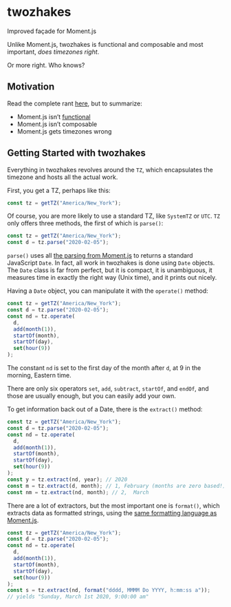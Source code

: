 # twozhakes

Improved façade for Moment.js

Unlike Moment.js, twozhakes is functional and composable and most important, _does timezones right_.

Or more right. Who knows?

## Motivation

Read the complete rant [here](https://github.com/Malvolio/twozhakes/blob/master/docs/rant.md), but to summarize:

- Moment.js isn’t [functional](https://en.wikipedia.org/wiki/Functional_programming)
- Moment.js isn’t composable
- Moment.js gets timezones wrong

## Getting Started with twozhakes

Everything in twozhakes revolves around the `TZ`, which encapsulates the timezone and hosts all the actual work.

First, you get a TZ, perhaps like this:

```typescript
const tz = getTZ("America/New_York");
```

Of course, you are more likely to use a standard TZ, like `SystemTZ` or `UTC`. `TZ` only offers three methods, the first of which is `parse()`:

```typescript
const tz = getTZ("America/New_York");
const d = tz.parse("2020-02-05");
```

`parse()` uses all [the parsing from Moment.js](https://momentjs.com/docs/#/parsing/) to returns a standard JavaScript `Date`. In fact, all work in twozhakes is done using `Date` objects. The `Date` class is far from perfect, but it is compact, it is unambiguous, it measures time in exactly the right way (Unix time), and it prints out nicely.

Having a `Date` object, you can manipulate it with the `operate()` method:

```typescript
const tz = getTZ("America/New_York");
const d = tz.parse("2020-02-05");
const nd = tz.operate(
  d,
  add(month(1)),
  startOf(month),
  startOf(day),
  set(hour(9))
);
```

The constant `nd` is set to the first day of the month after `d`, at 9 in the morning, Eastern time.

There are only six operators `set`, `add`, `subtract`, `startOf`, and `endOf`, and those are usually enough, but you can easily add your own.

To get information back out of a Date, there is the `extract()` method:

```typescript
const tz = getTZ("America/New_York");
const d = tz.parse("2020-02-05");
const nd = tz.operate(
  d,
  add(month(1)),
  startOf(month),
  startOf(day),
  set(hour(9))
);
const y = tz.extract(nd, year); // 2020
const m = tz.extract(d, month); // 1, February (months are zero based!)
const nm = tz.extract(nd, month); // 2,  March
```

There are a lot of extractors, but the most important one is `format()`, which extracts data as formatted strings, using the [same formatting language as Moment.js](https://momentjs.com/docs/#/displaying/format/).

```typescript
const tz = getTZ("America/New_York");
const d = tz.parse("2020-02-05");
const nd = tz.operate(
  d,
  add(month(1)),
  startOf(month),
  startOf(day),
  set(hour(9))
);
const s = tz.extract(nd, format("dddd, MMMM Do YYYY, h:mm:ss a"));
// yields "Sunday, March 1st 2020, 9:00:00 am"
```
